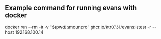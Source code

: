 ## Example command for running evans with docker

docker run --rm -it -v "$(pwd):/mount:ro" ghcr.io/ktr0731/evans:latest -r --host 192.168.100.14
